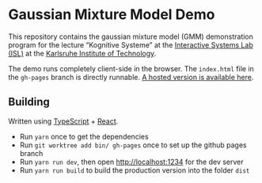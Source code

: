 # Gaussian Mixture Model Demo

This repository contains the gaussian mixture model (GMM) demonstration program for the lecture “Kognitive Systeme” at the [Interactive Systems Lab (ISL)](http://isl.anthropomatik.kit.edu/english/) at the [Karlsruhe Institute of Technology](https://kit.edu).

The demo runs completely client-side in the browser. The `index.html` file in the `gh-pages` branch is directly runnable. [A hosted version is available here](https://phiresky.github.io/gaussian-mixtures-demo/).

## Building

Written using [TypeScript](http://www.typescriptlang.org/) + [React](https://facebook.github.io/react/).

* Run `yarn` once to get the dependencies
* Run `git worktree add bin/ gh-pages` once to set up the github pages branch
* Run `yarn run dev`, then open <http://localhost:1234> for the dev server
* Run `yarn run build` to build the production version into the folder `dist`